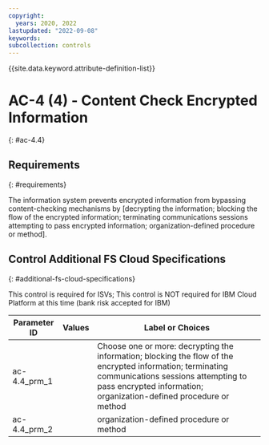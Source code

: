 ```yaml
---
copyright:
  years: 2020, 2022
lastupdated: "2022-09-08"
keywords: 
subcollection: controls
---
```


{{site.data.keyword.attribute-definition-list}}

# AC-4 (4) - Content Check Encrypted Information
{: #ac-4.4}

## Requirements
{: #requirements}

The information system prevents encrypted information from bypassing content-checking mechanisms by [decrypting the information; blocking the flow of the encrypted information; terminating communications sessions attempting to pass encrypted information; organization-defined procedure or method].

## Control Additional FS Cloud Specifications
{: #additional-fs-cloud-specifications}

This control is required for ISVs; This control is NOT required for IBM Cloud Platform at this time (bank risk accepted for IBM)

| Parameter ID | Values | Label or Choices |
|---|---|---|
| ac-4.4_prm_1 |  | Choose one or more: decrypting the information; blocking the flow of the encrypted information; terminating communications sessions attempting to pass encrypted information; organization-defined procedure or method |
| ac-4.4_prm_2 |  | organization-defined procedure or method |


